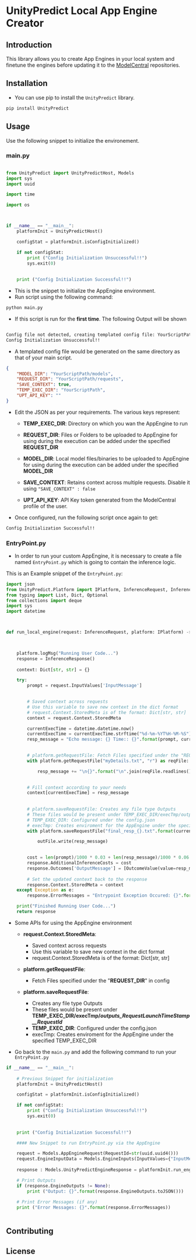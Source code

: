 # UnityPredict Local App Engine Creator

## Introduction

This library allows you to create App Engines in your local system and finetune the engines before updating it to the [ModelCentral](https://modelcentral.ai) repositories.

## Installation
* You can use pip to install the ```UnityPredict``` library.
```bash
pip install UnityPredict
```

## Usage
Use the following snippet to initialize the environement.


### main.py

```python

from UnityPredict import UnityPredictHost, Models
import sys
import uuid

import time

import os



if __name__ == "__main__":        
    platformInit = UnityPredictHost()

    configStat = platformInit.isConfigInitialized()

    if not configStat:
        print ("Config Initialization Unsuccessful!!")
        sys.exit(0)
    
    
    print ("Config Initialization Successful!!")

```

* This is the snippet to initialize the AppEngine environment.
* Run script using the following command:

```bash
python main.py
```

* If this script is run for the **first time**. The following Output will be shown

```bash

Config file not detected, creating templated config file: YourScriptPath/config.json
Config Initialization Unsuccessful!!

```
* A templated config file would be generated on the same directory as that of your main script.

```json
{
    "MODEL_DIR": "YourScriptPath/models",
    "REQUEST_DIR": "YourScriptPath/requests",
    "SAVE_CONTEXT": true,
    "TEMP_EXEC_DIR": "YourScriptPath",
    "UPT_API_KEY": ""
}

```

* Edit the JSON as per your requirements. The various keys represent:

    * **TEMP_EXEC_DIR**: Directory on which you wan the AppEngine to run
    
    * **REQUEST_DIR**: Files or Folders to be uploaded to AppEngine for using during the execution can be added under the specified **REQUEST_DIR**

    * **MODEL_DIR**: Local model files/binaries to be uploaded to AppEngine for using during the execution can be added under the specified **MODEL_DIR**

    * **SAVE_CONTEXT**: Retains context across multiple requests. Disable it using ```"SAVE_CONTEXT" : false```

    * **UPT_API_KEY**: API Key token generated from the ModelCentral profile of the user.

* Once configured, run the following script once again to get:

```bash
Config Initialization Successful!!
```

### EntryPoint.py

* In order to run your custom AppEngine, it is necessary to create a file named ```EntryPoint.py``` which is going to contain the inference logic.

This is an Example snippet of the `EntryPoint.py`:
```python
import json
from UnityPredict.Platform import IPlatform, InferenceRequest, InferenceResponse, OutcomeValue, InferenceContextData
from typing import List, Dict, Optional
from collections import deque
import sys
import datetime



def run_local_engine(request: InferenceRequest, platform: IPlatform) -> InferenceResponse:

    

    platform.logMsg("Running User Code...")
    response = InferenceResponse()
    
    context: Dict[str, str] = {}

    try:
        prompt = request.InputValues['InputMessage']

        
        # Saved context across requests
        # Use this variable to save new context in the dict format
        # request.Context.StoredMeta is of the format: Dict[str, str]
        context = request.Context.StoredMeta

        currentExecTime = datetime.datetime.now()
        currentExecTime = currentExecTime.strftime("%d-%m-%YT%H-%M-%S")
        resp_message = "Echo message: {} Time:: {}".format(prompt, currentExecTime)

        
        # platform.getRequestFile: Fetch Files specified under the "REQUEST_DIR" in config
        with platform.getRequestFile("myDetails.txt", "r") as reqFile:

            resp_message += "\n{}".format("\n".join(reqFile.readlines()))

        
        # Fill context according to your needs
        context[currentExecTime] = resp_message    
        
        
        # platform.saveRequestFile: Creates any file type Outputs
        # These files would be present under TEMP_EXEC_DIR/execTmp/outputs_<RequestLaunchTimeStamp>__<RequestId>
        # TEMP_EXEC_DIR: Configured under the config.json
        # execTmp: Creates enviroment for the AppEngine under the specified TEMP_EXEC_DIR
        with platform.saveRequestFile("final_resp_{}.txt".format(currentExecTime), "w+") as outFile:

            outFile.write(resp_message)

        
        cost = len(prompt)/1000 * 0.03 + len(resp_message)/1000 * 0.06
        response.AdditionalInferenceCosts = cost
        response.Outcomes['OutputMessage'] = [OutcomeValue(value=resp_message, probability=1.0)]
        
        # Set the updated context back to the response
        response.Context.StoredMeta = context
    except Exception as e:
        response.ErrorMessages = "Entrypoint Exception Occured: {}".format(str(e))

    print("Finished Running User Code...")
    return response


```

* Some APIs for using the AppEngine environment
    * **request.Context.StoredMeta**:
        * Saved context across requests
        * Use this variable to save new context in the dict format
        * request.Context.StoredMeta is of the format: Dict[str, str]

    * **platform.getRequestFile**: 
        * Fetch Files specified under the "**REQUEST_DIR**" in config

    * **platform.saveRequestFile**: 
        * Creates any file type Outputs
        * These files would be present under **TEMP_EXEC_DIR/execTmp/*outputs_RequestLaunchTimeStamp__RequestId***
        * **TEMP_EXEC_DIR**: Configured under the config.json
        * execTmp: Creates enviroment for the AppEngine under the specified TEMP_EXEC_DIR


* Go back to the `main.py` and add the following command to run your `EntryPoint.py`

```python
if __name__ == "__main__":        
    
    # Previous Snippet for initialization
    platformInit = UnityPredictHost()

    configStat = platformInit.isConfigInitialized()

    if not configStat:
        print ("Config Initialization Unsuccessful!!")
        sys.exit(0)
    
    
    print ("Config Initialization Successful!!")

    #### New Snippet to run EntryPoint.py via the AppEngine

    request = Models.AppEngineRequest(RequestId=str(uuid.uuid4()))
    request.EngineInputData = Models.EngineInputs(InputValues={"InputMessage": "Hi, this is the message to be echoed"}, DesiredOutcomes=[])
    
    response : Models.UnityPredictEngineResponse = platformInit.run_engine(request=request)

    # Print Outputs
    if (response.EngineOutputs != None):
        print ("Output: {}".format(response.EngineOutputs.toJSON()))
    
    # Print Error Messages (if any)
    print ("Error Messages: {}".format(response.ErrorMessages))
    
```


## Contributing

## License